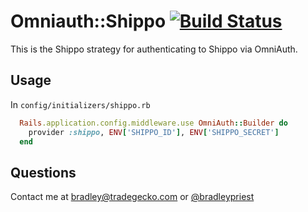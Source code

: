 # Omniauth::Shippo [![Build Status](https://travis-ci.org/tradegecko/omniauth-shippo.png)](https://travis-ci.org/tradegecko/omniauth-shippo)

This is the Shippo strategy for authenticating to Shippo via OmniAuth. 

## Usage
In `config/initializers/shippo.rb`

```ruby
  Rails.application.config.middleware.use OmniAuth::Builder do
    provider :shippo, ENV['SHIPPO_ID'], ENV['SHIPPO_SECRET']
  end
```

## Questions
Contact me at [bradley@tradegecko.com](mailto:bradley@tradegecko.com) or [@bradleypriest](https://twitter.com/bradleypriest)
